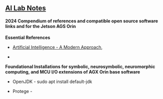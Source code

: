 ## <u>AI Lab Notes</u>

#### **2024 Compendium of references and compatible open source software links and  for the Jetson AGS Orin**

**Essential References**
- [Artificial Intelligence - A Modern Approach](http://aima.cs.berkeley.edu/index.html),

- 

 
**Foundational Installations for symbolic, neurosymbolic, neuromorphic computing, and MCU I/O extensions of AGX Orin base software**
 - OpenJDK -  sudo apt install default-jdk 

 - Protege - 

